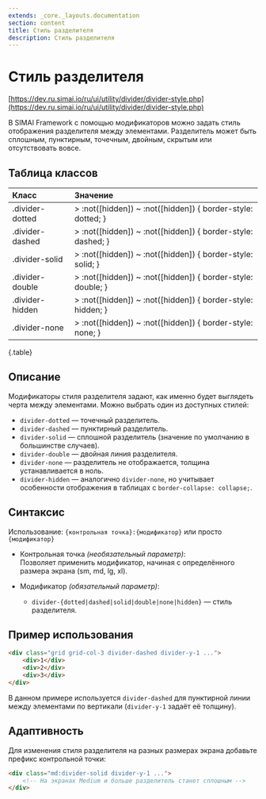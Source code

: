 ```yaml
---
extends: _core._layouts.documentation
section: content
title: Стиль разделителя
description: Стиль разделителя
---
```


# Стиль разделителя

[https://dev.ru.simai.io/ru/ui/utility/divider/divider-style.php](https://dev.ru.simai.io/ru/ui/utility/divider/divider-style.php)

В SIMAI Framework с помощью модификаторов можно задать стиль отображения разделителя между элементами. Разделитель может
быть сплошным, пунктирным, точечным, двойным, скрытым или отсутствовать вовсе.

## Таблица классов

| Класс           | Значение                                |
|:----------------|:------------------------------------------------------------|
| .divider-dotted | > :not([hidden]) ~ :not([hidden]) { border-style: dotted; } |
| .divider-dashed | > :not([hidden]) ~ :not([hidden]) { border-style: dashed; } |
| .divider-solid  | > :not([hidden]) ~ :not([hidden]) { border-style: solid; }  |
| .divider-double | > :not([hidden]) ~ :not([hidden]) { border-style: double; } |
| .divider-hidden | > :not([hidden]) ~ :not([hidden]) { border-style: hidden; } |
| .divider-none   | > :not([hidden]) ~ :not([hidden]) { border-style: none; }   |
{.table}

## Описание

Модификаторы стиля разделителя задают, как именно будет выглядеть черта между элементами. Можно выбрать один из
доступных стилей:

- `divider-dotted` — точечный разделитель.
- `divider-dashed` — пунктирный разделитель.
- `divider-solid` — сплошной разделитель (значение по умолчанию в большинстве случаев).
- `divider-double` — двойная линия разделителя.
- `divider-none` — разделитель не отображается, толщина устанавливается в ноль.
- `divider-hidden` — аналогично `divider-none`, но учитывает особенности отображения в таблицах с
  `border-collapse: collapse;`.

## Синтаксис

Использование: `{контрольная точка}:{модификатор}` или просто `{модификатор}`

- Контрольная точка *(необязательный параметр)*:  
  Позволяет применить модификатор, начиная с определённого размера экрана (sm, md, lg, xl).

- Модификатор *(обязательный параметр)*:

    - `divider-{dotted|dashed|solid|double|none|hidden}` — стиль разделителя.

## Пример использования

```html
<div class="grid grid-col-3 divider-dashed divider-y-1 ...">
    <div>1</div>
    <div>2</div>
    <div>3</div>
</div>
```

В данном примере используется `divider-dashed` для пунктирной линии между элементами по вертикали (`divider-y-1` задаёт
её толщину).

## Адаптивность

Для изменения стиля разделителя на разных размерах экрана добавьте префикс контрольной точки:

```html
<div class="md:divider-solid divider-y-1 ...">
    <!-- На экранах Medium и больше разделитель станет сплошным -->
</div>
```
